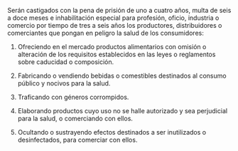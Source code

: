 Serán castigados con la pena de prisión de uno a cuatro años, multa de seis a doce meses e inhabilitación especial para profesión, oficio, industria o comercio por tiempo de tres a seis años los productores, distribuidores o comerciantes que pongan en peligro la salud de los consumidores:

1. Ofreciendo en el mercado productos alimentarios con omisión o alteración de los requisitos establecidos en las leyes o reglamentos sobre caducidad o composición.

2. Fabricando o vendiendo bebidas o comestibles destinados al consumo público y nocivos para la salud.

3. Traficando con géneros corrompidos.

4. Elaborando productos cuyo uso no se halle autorizado y sea perjudicial para la salud, o comerciando con ellos.

5. Ocultando o sustrayendo efectos destinados a ser inutilizados o desinfectados, para comerciar con ellos.